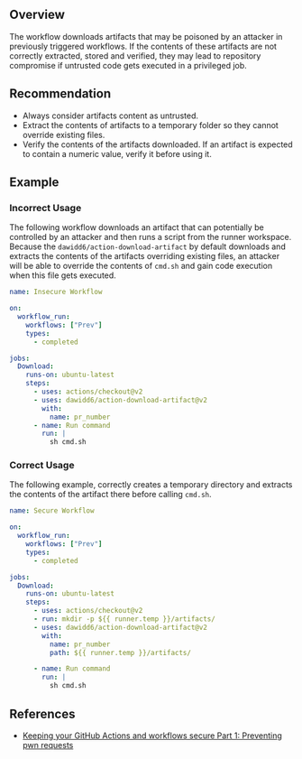 ## Overview

The workflow downloads artifacts that may be poisoned by an attacker in previously triggered workflows. If the contents of these artifacts are not correctly extracted, stored and verified, they may lead to repository compromise if untrusted code gets executed in a privileged job.

## Recommendation

- Always consider artifacts content as untrusted.
- Extract the contents of artifacts to a temporary folder so they cannot override existing files.
- Verify the contents of the artifacts downloaded. If an artifact is expected to contain a numeric value, verify it before using it.

## Example

### Incorrect Usage

The following workflow downloads an artifact that can potentially be controlled by an attacker and then runs a script from the runner workspace. Because the `dawidd6/action-download-artifact` by default downloads and extracts the contents of the artifacts overriding existing files, an attacker will be able to override the contents of `cmd.sh` and gain code execution when this file gets executed.

```yaml
name: Insecure Workflow

on:
  workflow_run:
    workflows: ["Prev"]
    types:
      - completed

jobs:
  Download:
    runs-on: ubuntu-latest
    steps:
      - uses: actions/checkout@v2
      - uses: dawidd6/action-download-artifact@v2
        with:
          name: pr_number
      - name: Run command
        run: |
          sh cmd.sh
```

### Correct Usage

The following example, correctly creates a temporary directory and extracts the contents of the artifact there before calling `cmd.sh`.

```yaml
name: Secure Workflow

on:
  workflow_run:
    workflows: ["Prev"]
    types:
      - completed

jobs:
  Download:
    runs-on: ubuntu-latest
    steps:
      - uses: actions/checkout@v2
      - run: mkdir -p ${{ runner.temp }}/artifacts/
      - uses: dawidd6/action-download-artifact@v2
        with:
          name: pr_number
          path: ${{ runner.temp }}/artifacts/

      - name: Run command
        run: |
          sh cmd.sh
```

## References

- [Keeping your GitHub Actions and workflows secure Part 1: Preventing pwn requests](https://securitylab.github.com/research/github-actions-preventing-pwn-requests/)
